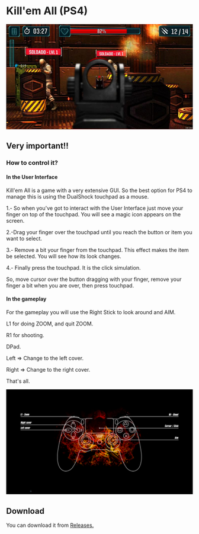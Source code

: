 # Kill'em All (PS4)

![Killemall](screenshot.jpg)
## Very important!!

### How to control it?

#### In the User Interface
Kill'em All is a game with a very extensive GUI. So the best option for PS4 to manage this is using the DualShock touchpad as a mouse. 

1.- So when you've got to interact with the User Interface just move your finger on top of the touchpad. You will see a magic icon appears on the screen.

2.-Drag your finger over the touchpad until you reach the button or item you want to select.

3.- Remove a bit your finger from the touchpad. This effect makes the item be selected. You will see how its look changes.

4.- Finally press the touchpad. It is the click simulation.

So, move cursor over the button dragging with your finger, remove your finger a bit when you are over, then press touchpad.

#### In the gameplay

For the gameplay you will use the Right Stick to look around and AIM.

L1 for doing ZOOM, and quit ZOOM.

R1 for shooting.

DPad.

Left => Change to the left cover.

Right => Change to the right cover.

That's all.

![layout PS4](layout-ps4-v2.jpg)

## Download

You can download it from [Releases.](https://github.com/RetroGamer74/Kill-em-all-PS4/releases)

